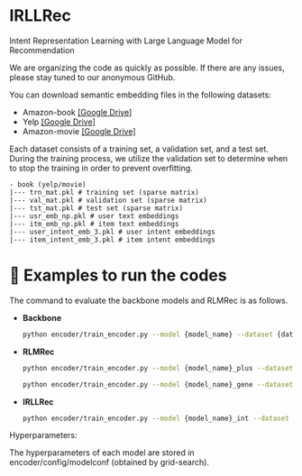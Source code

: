 # IRLLRec
Intent Representation Learning with Large Language Model for Recommendation

We are organizing the code as quickly as possible. If there are any issues, please stay tuned to our anonymous GitHub.

You can download semantic embedding files in the following datasets:
- Amazon-book [[Google Drive]](https://drive.google.com/drive/folders/16-Kg_GMJTlIj7HWajgT2Xbi27oP8VRme?usp=drive_link)
- Yelp [[Google Drive]](https://drive.google.com/drive/folders/1cghgUwFP7FyYaPTA4jKgbvxmcs_hjZ2c?usp=drive_link)
- Amazon-movie [[Google Drive]](https://drive.google.com/drive/folders/1eeaEHLJFYH9Kc_-Y81473tMiAPaGcQVV?usp=drive_link)

Each dataset consists of a training set, a validation set, and a test set. During the training process, we utilize the validation set to determine when to stop the training in order to prevent overfitting.

```plaintext
- book (yelp/movie)
|--- trn_mat.pkl # training set (sparse matrix)
|--- val_mat.pkl # validation set (sparse matrix)
|--- tst_mat.pkl # test set (sparse matrix)
|--- usr_emb_np.pkl # user text embeddings
|--- itm_emb_np.pkl # item text embeddings
|--- user_intent_emb_3.pkl # user intent embeddings
|--- item_intent_emb_3.pkl # item intent embeddings
```

# 🚀 Examples to run the codes

The command to evaluate the backbone models and RLMRec is as follows.

- **Backbone**
  ```bash
  python encoder/train_encoder.py --model {model_name} --dataset {dataset} --cuda 0

- **RLMRec**
  ```bash
  python encoder/train_encoder.py --model {model_name}_plus --dataset {dataset} --cuda 0
  ```
  ```bash
  python encoder/train_encoder.py --model {model_name}_gene --dataset {dataset} --cuda 0

- **IRLLRec**
  ```bash
  python encoder/train_encoder.py --model {model_name}_int --dataset {dataset} --cuda 0

Hyperparameters:

The hyperparameters of each model are stored in encoder/config/modelconf (obtained by grid-search).


